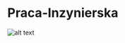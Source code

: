 # Praca-Inzynierska

![alt text]([http://url/to/img.png](https://github.com/maska989/Praca-Inzynierska/blob/main/In%C5%BC.png))
